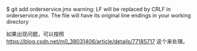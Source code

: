 $ git add orderservice.jmx
warning: LF will be replaced by CRLF in orderservice.jmx.
The file will have its original line endings in your working directory


如果出现问题，可以按照
https://blog.csdn.net/m0_38031406/article/details/77185717
这个来处理。